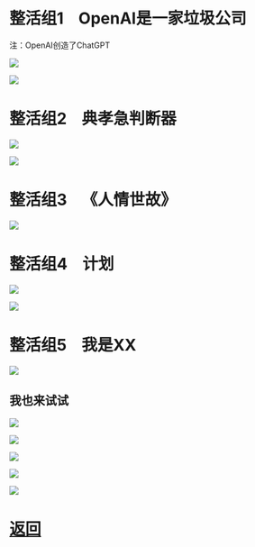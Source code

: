 # 整活组1    OpenAI是一家垃圾公司

注：OpenAI创造了ChatGPT

![](https://picx.zhimg.com/80/v2-f430d02f001cfb9c19db66d1d8fb05c7_720w.webp?source=1940ef5c)

![](https://pica.zhimg.com/80/v2-c3ca159027c6b132c74498fa75b1c671_720w.webp?source=1940ef5c)

# 整活组2    典孝急判断器

![](https://pic1.zhimg.com/80/v2-ee86d9af3dfcb9d480ba7f32822773a2_720w.webp?source=1940ef5c)

![](https://pica.zhimg.com/80/v2-49959dea1f8d44578af9904dc77db220_720w.webp?source=1940ef5c)

# 整活组3    《人情世故》

![](https://picx.zhimg.com/80/v2-236cccd570a5e63d4aaf66b77a57db8f_720w.webp?source=1940ef5c)

# 整活组4    计划

![](https://pic1.zhimg.com/80/v2-a0e6e5d2da422302ba1ee0c94ca7592c_720w.webp?source=1940ef5c)

![](https://picx.zhimg.com/80/v2-7b916cca06b688f6750cb7218e237d48_720w.webp?source=1940ef5c)

# 整活组5    我是XX

![](https://pic1.zhimg.com/80/v2-ba8337e656f77fabcf941184f4ca1a60_720w.webp?source=1940ef5c)

## 我也来试试

![](https://pic1.zhimg.com/80/v2-5fef7937276a705c1723437273eda6fb_720w.webp?source=1940ef5c)

![](https://picx.zhimg.com/80/v2-cb63f234112fa24c0fe527752510829c_720w.webp?source=1940ef5c)

![](https://pic3.zhimg.com/v2-95e9afc7c6ae869a515f74f4c471087a_xld.png)

![](https://pica.zhimg.com/80/v2-0487fe73e4d7ee959fb1dc436fff9445_720w.webp?source=1940ef5c)

![](https://picx.zhimg.com/80/v2-c887fa4cb7b656ffd51cdcfe65430e7e_720w.webp?source=1940ef5c)

# [返回](../index.md)
